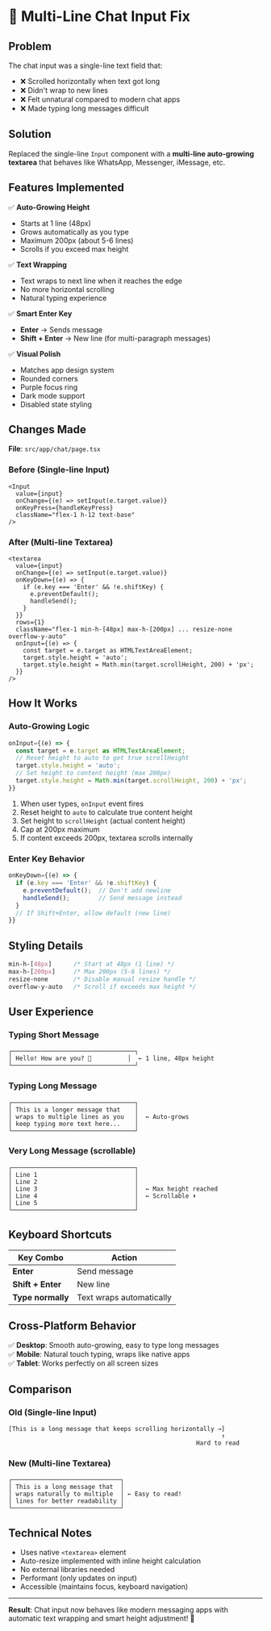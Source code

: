 # 💬 Multi-Line Chat Input Fix

## Problem

The chat input was a single-line text field that:
- ❌ Scrolled horizontally when text got long
- ❌ Didn't wrap to new lines
- ❌ Felt unnatural compared to modern chat apps
- ❌ Made typing long messages difficult

## Solution

Replaced the single-line `Input` component with a **multi-line auto-growing textarea** that behaves like WhatsApp, Messenger, iMessage, etc.

## Features Implemented

✅ **Auto-Growing Height**
- Starts at 1 line (48px)
- Grows automatically as you type
- Maximum 200px (about 5-6 lines)
- Scrolls if you exceed max height

✅ **Text Wrapping**
- Text wraps to next line when it reaches the edge
- No more horizontal scrolling
- Natural typing experience

✅ **Smart Enter Key**
- **Enter** → Sends message
- **Shift + Enter** → New line (for multi-paragraph messages)

✅ **Visual Polish**
- Matches app design system
- Rounded corners
- Purple focus ring
- Dark mode support
- Disabled state styling

## Changes Made

**File**: `src/app/chat/page.tsx`

### Before (Single-line Input)
```tsx
<Input
  value={input}
  onChange={(e) => setInput(e.target.value)}
  onKeyPress={handleKeyPress}
  className="flex-1 h-12 text-base"
/>
```

### After (Multi-line Textarea)
```tsx
<textarea
  value={input}
  onChange={(e) => setInput(e.target.value)}
  onKeyDown={(e) => {
    if (e.key === 'Enter' && !e.shiftKey) {
      e.preventDefault();
      handleSend();
    }
  }}
  rows={1}
  className="flex-1 min-h-[48px] max-h-[200px] ... resize-none overflow-y-auto"
  onInput={(e) => {
    const target = e.target as HTMLTextAreaElement;
    target.style.height = 'auto';
    target.style.height = Math.min(target.scrollHeight, 200) + 'px';
  }}
/>
```

## How It Works

### Auto-Growing Logic
```typescript
onInput={(e) => {
  const target = e.target as HTMLTextAreaElement;
  // Reset height to auto to get true scrollHeight
  target.style.height = 'auto';
  // Set height to content height (max 200px)
  target.style.height = Math.min(target.scrollHeight, 200) + 'px';
}}
```

1. When user types, `onInput` event fires
2. Reset height to `auto` to calculate true content height
3. Set height to `scrollHeight` (actual content height)
4. Cap at 200px maximum
5. If content exceeds 200px, textarea scrolls internally

### Enter Key Behavior
```typescript
onKeyDown={(e) => {
  if (e.key === 'Enter' && !e.shiftKey) {
    e.preventDefault();  // Don't add newline
    handleSend();        // Send message instead
  }
  // If Shift+Enter, allow default (new line)
}}
```

## Styling Details

```css
min-h-[48px]      /* Start at 48px (1 line) */
max-h-[200px]     /* Max 200px (5-6 lines) */
resize-none       /* Disable manual resize handle */
overflow-y-auto   /* Scroll if exceeds max height */
```

## User Experience

### Typing Short Message
```
┌──────────────────────────────────┐
│ Hello! How are you? 💬          │  ← 1 line, 48px height
└──────────────────────────────────┘
```

### Typing Long Message
```
┌──────────────────────────────────┐
│ This is a longer message that    │
│ wraps to multiple lines as you   │  ← Auto-grows
│ keep typing more text here...    │
└──────────────────────────────────┘
```

### Very Long Message (scrollable)
```
┌──────────────────────────────────┐
│ Line 1                           │
│ Line 2                           │
│ Line 3                           │  ← Max height reached
│ Line 4                           │  ← Scrollable ⬍
│ Line 5                           │
└──────────────────────────────────┘
```

## Keyboard Shortcuts

| Key Combo | Action |
|-----------|--------|
| **Enter** | Send message |
| **Shift + Enter** | New line |
| **Type normally** | Text wraps automatically |

## Cross-Platform Behavior

✅ **Desktop**: Smooth auto-growing, easy to type long messages  
✅ **Mobile**: Natural touch typing, wraps like native apps  
✅ **Tablet**: Works perfectly on all screen sizes  

## Comparison

### Old (Single-line Input)
```
[This is a long message that keeps scrolling horizontally →]
                                                           ↑
                                                    Hard to read
```

### New (Multi-line Textarea)
```
┌──────────────────────────────┐
│ This is a long message that  │
│ wraps naturally to multiple  │ ← Easy to read!
│ lines for better readability │
└──────────────────────────────┘
```

## Technical Notes

- Uses native `<textarea>` element
- Auto-resize implemented with inline height calculation
- No external libraries needed
- Performant (only updates on input)
- Accessible (maintains focus, keyboard navigation)

---

**Result**: Chat input now behaves like modern messaging apps with automatic text wrapping and smart height adjustment! 🎉

